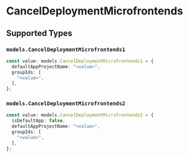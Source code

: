 # CancelDeploymentMicrofrontends


## Supported Types

### `models.CancelDeploymentMicrofrontends1`

```typescript
const value: models.CancelDeploymentMicrofrontends1 = {
  defaultAppProjectName: "<value>",
  groupIds: [
    "<value>",
  ],
};
```

### `models.CancelDeploymentMicrofrontends2`

```typescript
const value: models.CancelDeploymentMicrofrontends2 = {
  isDefaultApp: false,
  defaultAppProjectName: "<value>",
  groupIds: [
    "<value>",
  ],
};
```

